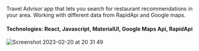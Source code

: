 Travel Advisor app that lets you search for restaurant recommendations in your area. Working with different data from RapidApi and Google maps.
</br>
#### Technologies: React, Javascript, MaterialUI, Google Maps Api, RapidApi

![Screenshot 2023-02-20 at 20 31 49](https://user-images.githubusercontent.com/71324672/220491925-d78587d5-b4d6-44f0-9ab5-f60848760cf5.png)
